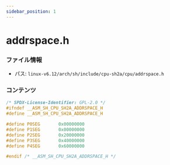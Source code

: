 ```yaml
---
sidebar_position: 1
---
```

# addrspace.h

### ファイル情報

- パス: `linux-v6.12/arch/sh/include/cpu-sh2a/cpu/addrspace.h`

### コンテンツ

```h
/* SPDX-License-Identifier: GPL-2.0 */
#ifndef __ASM_SH_CPU_SH2A_ADDRSPACE_H
#define __ASM_SH_CPU_SH2A_ADDRSPACE_H

#define P0SEG		0x00000000
#define P1SEG		0x00000000
#define P2SEG		0x20000000
#define P3SEG		0x40000000
#define P4SEG		0x60000000

#endif /* __ASM_SH_CPU_SH2A_ADDRSPACE_H */

```
